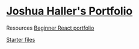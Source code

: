 # [Joshua Haller's Portfolio](https://joshuajhaller.netlify.app/)

Resources
[Beginner React portfolio](https://www.youtube.com/watch?v=8vQeMZbUt98&list=WL&index=18&t=28s)

[Starter files](https://github.com/Chensokheng/portfolio-beginner/tree/finish)
